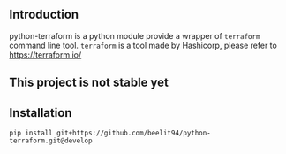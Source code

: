 ## Introduction

python-terraform is a python module provide a wrapper of `terraform` command line tool. 
`terraform` is a tool made by Hashicorp, please refer to https://terraform.io/

## This project is not stable yet

## Installation
    pip install git+https://github.com/beelit94/python-terraform.git@develop
